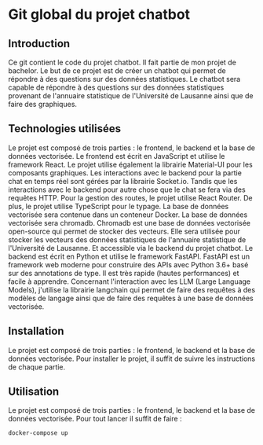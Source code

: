 # Git global du projet chatbot

## Introduction

Ce git contient le code du projet chatbot. Il fait partie de mon projet de bachelor. Le but de ce projet est de créer un chatbot qui permet de répondre à des questions sur des données statistiques. Le chatbot sera capable de répondre à des questions sur des données statistiques provenant de l'annuaire statistique de l'Université de Lausanne ainsi que de faire des graphiques.

## Technologies utilisées

Le projet est composé de trois parties : le frontend, le backend et la base de données vectorisée. Le frontend est écrit en JavaScript et utilise le framework React. Le projet utilise également la librairie Material-UI pour les composants graphiques. Les interactions avec le backend pour la partie chat en temps réel sont gérées par la librairie Socket.io. Tandis que les interactions avec le backend pour autre chose que le chat se fera via des requêtes HTTP. Pour la gestion des routes, le projet utilise React Router. De plus, le projet utilise TypeScript pour le typage. La base de données vectorisée sera contenue dans un conteneur Docker. La base de données vectorisée sera chromadb. Chromadb est une base de données vectorisée open-source qui permet de stocker des vecteurs. Elle sera utilisée pour stocker les vecteurs des données statistiques de l'annuaire statistique de l'Université de Lausanne. Et accessible via le backend du projet chatbot. Le backend est écrit en Python et utilise le framework FastAPI. FastAPI est un framework web moderne pour construire des APIs avec Python 3.6+ basé sur des annotations de type. Il est très rapide (hautes performances) et facile à apprendre. Concernant l'interaction avec les LLM (Large Language Models), j'utilise la librairie langchain qui permet de faire des requêtes à des modèles de langage ainsi que de faire des requêtes à une base de données vectorisée.

## Installation

Le projet est composé de trois parties : le frontend, le backend et la base de données vectorisée. Pour installer le projet, il suffit de suivre les instructions de chaque partie.

## Utilisation

Le projet est composé de trois parties : le frontend, le backend et la base de données vectorisée. Pour tout lancer il suffit de faire : 

```bash
docker-compose up
```
